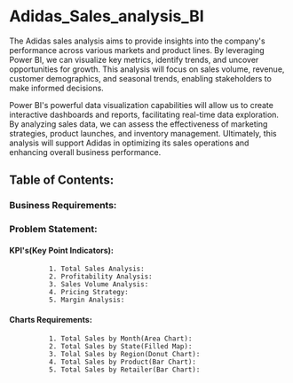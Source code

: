 # Adidas_Sales_analysis_BI

The Adidas sales analysis aims to provide insights into the company's performance across various markets and product lines. By leveraging Power BI, we can visualize key metrics, identify trends, and uncover opportunities for growth. This analysis will focus on sales volume, revenue, customer demographics, and seasonal trends, enabling stakeholders to make informed decisions.

Power BI's powerful data visualization capabilities will allow us to create interactive dashboards and reports, facilitating real-time data exploration. By analyzing sales data, we can assess the effectiveness of marketing strategies, product launches, and inventory management. Ultimately, this analysis will support Adidas in optimizing its sales operations and enhancing overall business performance.

## Table of Contents:
   ### Business Requirements:
   ### Problem Statement:
   #### KPI's(Key Point Indicators):
              1. Total Sales Analysis:
              2. Profitability Analysis:
              3. Sales Volume Analysis:
              4. Pricing Strategy:
              5. Margin Analysis:
   #### Charts Requirements:
              1. Total Sales by Month(Area Chart):
              2. Total Sales by State(Filled Map):
              3. Tolal Sales by Region(Donut Chart):
              4. Total Sales by Product(Bar Chart):
              5. Total Sales by Retailer(Bar Chart):
                 
